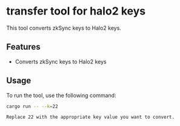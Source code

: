 # transfer tool for halo2 keys

This tool converts zkSync keys to Halo2 keys.

## Features

- Converts zkSync keys to Halo2 keys

## Usage

To run the tool, use the following command:

```sh
cargo run -- --k=22

Replace 22 with the appropriate key value you want to convert.
